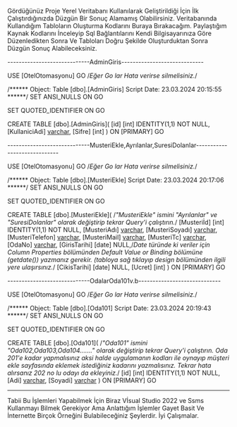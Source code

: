 Gördüğünüz Proje Yerel Veritabanı Kullanılarak Geliştirildiği İçin İlk Çalıştırdığınızda Düzgün Bir Sonuç Alamamış Olabilirsiniz.
Veritabanında Kullandığım Tabloların Oluşturma Kodlarını Buraya Bırakacağım.
Paylaştığım Kaynak Kodlarını İnceleyip Sql Bağlantılarını Kendi Bilgisayarınıza Göre Düzenledikten Sonra Ve Tabloları Doğru Şekilde Oluşturduktan Sonra Düzgün Sonuç Alabileceksiniz.

-----------------------------AdminGiris-----------------------------

USE [OtelOtomasyonu]
GO /*Eğer Go lar Hata verirse silmelisiniz.*/

/****** Object:  Table [dbo].[AdminGiris]    Script Date: 23.03.2024 20:15:55 ******/
SET ANSI_NULLS ON
GO

SET QUOTED_IDENTIFIER ON
GO

CREATE TABLE [dbo].[AdminGiris](
	[id] [int] IDENTITY(1,1) NOT NULL,
	[KullaniciAdi] [varchar](50),
	[Sifre] [int] 
) ON [PRIMARY]
GO

-----------------------------MusteriEkle,Ayrılanlar,SuresiDolanlar-----------------------------

USE [OtelOtomasyonu]
GO /*Eğer Go lar Hata verirse silmelisiniz.*/

/****** Object:  Table [dbo].[MusteriEkle]    Script Date: 23.03.2024 20:17:06 ******/
SET ANSI_NULLS ON
GO

SET QUOTED_IDENTIFIER ON
GO

CREATE TABLE [dbo].[MusteriEkle]( /*"MusteriEkle" ismini "Ayrılanlar" ve "SuresiDolanlar" olarak değiştirip tekrar Query'i çalıştırın.*/
	[Musteriİd] [int] IDENTITY(1,1) NOT NULL,
	[MusteriAdı] [varchar](35),
	[MusteriSoyadı] [varchar](40),
	[MusteriTelefon] [varchar](16),
	[MusteriMail] [varchar](50),
	[MusteriTc] [varchar](12),
	[OdaNo] [varchar](5),
	[GirisTarihi] [date] NULL,/*Date türünde ki veriler için Column Properties bölümünden Default Value or Binding bölümüne (getdate()) yazmanız gerekir. (tabloya sağ tıklayıp design bölümünden ilgili yere ulaşırsınız.*/
	[CikisTarihi] [date] NULL,
	[Ucret] [int] 
) ON [PRIMARY]
GO

-----------------------------OdalarOda101v.b-----------------------------

USE [OtelOtomasyonu]
GO /*Eğer Go lar Hata verirse silmelisiniz.*/

/****** Object:  Table [dbo].[Oda101]    Script Date: 23.03.2024 20:19:43 ******/
SET ANSI_NULLS ON
GO

SET QUOTED_IDENTIFIER ON
GO

CREATE TABLE [dbo].[Oda101]( /*"Oda101" ismini "Oda102,Oda103,Oda104......." olarak değiştirip tekrar Query'i çalıştırın. Oda 201'e kadar yapmalısınız aksi halde uygulamanın kodları ile oynayıp müşteri ekle sayfasında eklemek istediğiniz kadarını yazmalısınız. Tekrar hata alırsanız 202 no lu odayı da ekleyiniz.*/
	[id] [int] IDENTITY(1,1) NOT NULL,
	[Adi] [varchar](35),
	[Soyadi] [varchar](40)
) ON [PRIMARY]
GO

---------------------------------------------------------------------------

Tabii Bu İşlemleri Yapabilmek İçin Biraz Vİsual Studio 2022 ve Ssms Kullanmayı Bilmek Gerekiyor Ama Anlattığım İşlemler Gayet Basit Ve İnternette Birçok Örneğini Bulabileceğiniz Şeylerdir.
İyi Çalışmalar.






